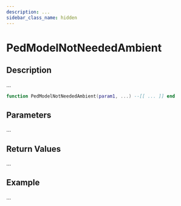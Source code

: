 ```yaml
---
description: ...
sidebar_class_name: hidden
---
```


# PedModelNotNeededAmbient

## Description

...

```lua
function PedModelNotNeededAmbient(param1, ...) --[[ ... ]] end
```

## Parameters

...

## Return Values

...

## Example

...


